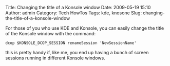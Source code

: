 Title: Changing the title of a Konsole window
Date: 2009-05-19 15:10
Author: admin
Category: Tech HowTos
Tags: kde, knosone
Slug: changing-the-title-of-a-konsole-window

For those of you who use KDE and Konsole, you can easily change the
title of the Konsole window with the command:

~~~~{.bash}
dcop $KONSOLE_DCOP_SESSION renameSession 'NewSessionName'
~~~~

this is pretty handy if, like me, you end up having a bunch of screen
sessions running in different Konsole windows.
